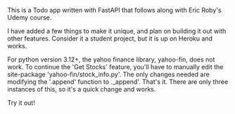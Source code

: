 This is a Todo app written with FastAPI that follows along with Eric Roby's Udemy course. 

I have added a few things to make it unique, and plan on building it out with other features.
Consider it a student project, but it is up on Heroku and works. 

For python version 3.12+, the yahoo finance library, yahoo-fin, does not work. To continue the 'Get Stocks'
feature, you'll have to manually edit the site-package 'yahoo-fin/stock_info.py'. The only changes needed are
modifying the '.append' function to ._append'. That's it. There are only three instances of this, so it's a quick change and works.  

Try it out!
